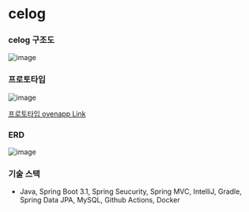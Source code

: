 # celog

### celog 구조도

![image](https://github.com/f-lab-edu/celog/assets/80192911/945d45b1-f327-4f39-8d00-5a97a367209d)

### 프로토타입
![image](https://github.com/f-lab-edu/celog/assets/80192911/469c3dde-614a-4719-95b8-70cf99fb71d3)

[프로토타입 ovenapp Link](https://ovenapp.io/view/SuEVqgcBEXPsejjnk4G57VIqwCOsbqPf/wl89b)

### ERD
![image](https://github.com/f-lab-edu/celog/assets/80192911/62bc353c-2d19-474d-a98f-45bb4a4f3cc5)


### 기술 스택
- Java, Spring Boot 3.1, Spring Seucurity, Spring MVC, IntelliJ, Gradle, Spring Data JPA, MySQL, Github Actions, Docker

